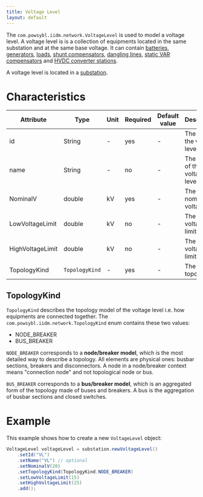 ```yaml
---
title: Voltage Level
layout: default
---
```


The `com.powsybl.iidm.network.VoltageLevel` is used to model a voltage level. A voltage level is is a collection of
equipments located in the same substation and at the same base voltage. It can contain [batteries](battery.md), [generators](generator.md),
[loads](load.md), [shunt compensators](shuntCompensator.md), [dangling lines](danglingLine.md),
[static VAR compensators](staticVarCompensator.md) and [HVDC converter stations](hvdcConverterStation.md).

A voltage level is located in a [substation](substation.md).

# Characteristics

| Attribute | Type | Unit | Required | Default value | Description |
| --------- | ---- | ---- | -------- | ------------- | ----------- |
| id | String | - | yes | - | The ID of the voltage level |
| name | String | - | no | - | The name of the voltage level |
| NominalV | double | kV | yes | - | The nominal voltage |
| LowVoltageLimit | double | kV | no | - | The low voltage limit |
| HighVoltageLimit | double | kV | no | - | The high voltage limit |
| TopologyKind | `TopologyKind` | - | yes | - | The kind of topology |

## TopologyKind
`TopologyKind` describes the topology model of the voltage level i.e. how equipments are connected together. The
`com.powsybl.iidm.network.TopologyKind` enum contains these two values:
- NODE_BREAKER
- BUS_BREAKER

`NODE_BREAKER` corresponds to a **node/breaker model**, which is the most detailed way to describe a topology. All
elements are physical ones: busbar sections, breakers and disconnectors. A node in a node/breaker context means
"connection node" and not topological node or bus.

`BUS_BREAKER` corresponds to a **bus/breaker model**, which is an aggregated form of the topology made of buses and
breakers. A bus is the aggregation of busbar sections and closed switches.

# Example
This example shows how to create a new `VoltageLevel` object:
```java
VoltageLevel voltageLevel = substation.newVoltageLevel()
    .setId("VL")
    .setName("VL") // optional
    .setNominalV(20)
    .setTopologyKind(TopologyKind.NODE_BREAKER)
    .setLowVoltageLimit(15)
    .setHighVoltageLimit(25)
    .add();
```
